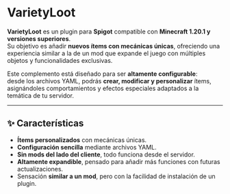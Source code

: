 # VarietyLoot

**VarietyLoot** es un plugin para **Spigot** compatible con **Minecraft 1.20.1 y versiones superiores**.  
Su objetivo es añadir **nuevos ítems con mecánicas únicas**, ofreciendo una experiencia similar a la de un mod que expande el juego con múltiples objetos y funcionalidades exclusivas.

Este complemento está diseñado para ser **altamente configurable**:  
desde los archivos YAML, podrás **crear, modificar y personalizar** ítems, asignándoles comportamientos y efectos especiales adaptados a la temática de tu servidor.

---

## ✨ Características
- **Ítems personalizados** con mecánicas únicas.
- **Configuración sencilla** mediante archivos YAML.
- **Sin mods del lado del cliente**, todo funciona desde el servidor.
- **Altamente expandible**, pensado para añadir más funciones con futuras actualizaciones.
- Sensación **similar a un mod**, pero con la facilidad de instalación de un plugin.



